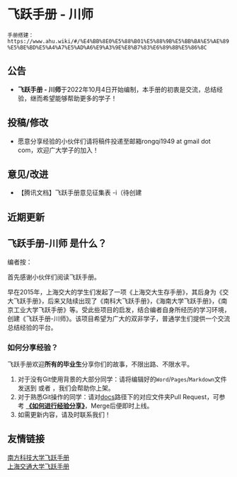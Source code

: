 # 飞跃手册 - 川师
`手册搭建：https://www.ahu.wiki/#/%E4%BB%8E0%E5%88%B01%E5%88%9B%E5%BB%BA%E5%AE%89%E5%BE%BD%E5%A4%A7%E5%AD%A6%E9%A3%9E%E8%B7%83%E6%89%8B%E5%86%8C`
## 公告

- **飞跃手册 - 川师**于2022年10月4日开始编制，本手册的初衷是交流，总结经验，继而希望能够帮助更多的学子！

## 投稿/修改

- 愿意分享经验的小伙伴们请将稿件投递至邮箱rongqi1949 at gmail dot com，欢迎广大学子的加入！

## 意见/改进

- 【腾讯文档】飞跃手册意见征集表 -i（待创建

## 近期更新

## 飞跃手册-川师 是什么？

编者按：

首先感谢小伙伴们阅读飞跃手册。

早在2015年，上海交大的学生们发起了一项《上海交大生存手册》，其后身为《交大飞跃手册》，后来又陆续出现了《南科大飞跃手册》，《海南大学飞跃手册》，《南京工业大学飞跃手册》等。受此些项目的启发，结合编者自身所经历的学习环境，创建《飞跃手册-川师》。该项目希望为广大的双非学子，普通学生们提供一个交流总结经验的平台。

### 如何分享经验？

飞跃手册欢迎**所有的毕业生**分享你们的故事，不限出路、不限水平。

1. 对于没有Git使用背景的大部分同学：请将编辑好的`Word`/`Pages`/`Markdown`文件发送到  或者 ，我们会帮助你上架。
2. 对于熟悉Git操作的同学：请对[docs](https://github.com/SUSTech-Application/SUSTechapplication/tree/master/docs)路径下的对应文件夹Pull Request，可参考 **[《如何进行经验分享》](https://github.com/SUSTech-Application/SUSTechapplication/blob/master/docs/%E5%A6%82%E4%BD%95%E8%BF%9B%E8%A1%8C%E7%BB%8F%E9%AA%8C%E5%88%86%E4%BA%AB)**，Merge后便即时上线。
3. 如需更新内容，请及时联系我们！


## 友情链接
[南方科技大学飞跃手册](https://sustech-application.com/#/?id=%e5%8d%97%e6%96%b9%e7%a7%91%e6%8a%80%e5%a4%a7%e5%ad%a6%e9%a3%9e%e8%b7%83%e6%89%8b%e5%86%8c)  
[上海交通大学飞跃手册](https://survivesjtu.github.io/SJTU-Application/#/)